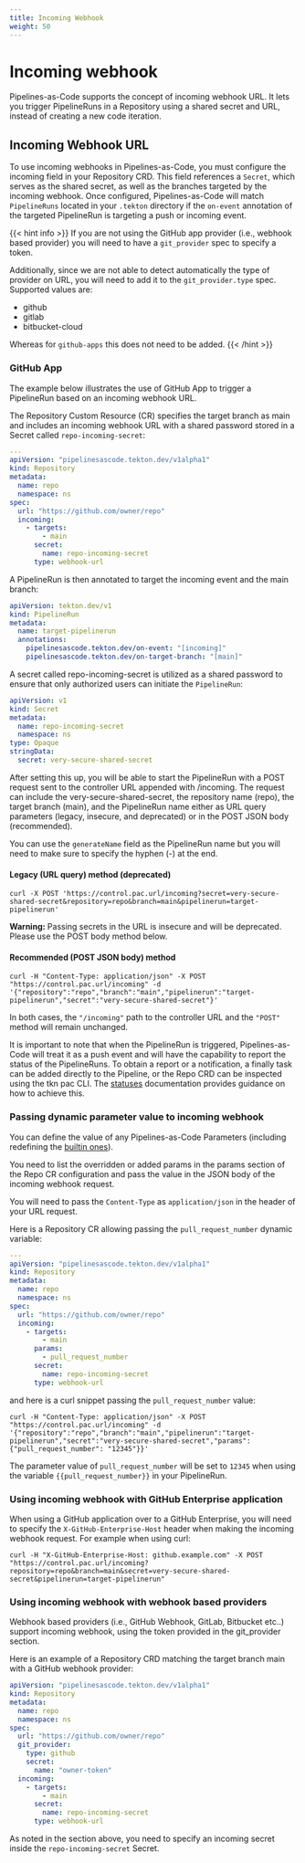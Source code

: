 ```yaml
---
title: Incoming Webhook
weight: 50
---
```


# Incoming webhook

Pipelines-as-Code supports the concept of incoming webhook URL. It lets you
trigger PipelineRuns in a Repository using a shared secret and URL,
instead of creating a new code iteration.

## Incoming Webhook URL

To use incoming webhooks in Pipelines-as-Code, you must configure the
incoming field in your Repository CRD. This field references a `Secret`, which
serves as the shared secret, as well as the branches targeted by the incoming
webhook. Once configured, Pipelines-as-Code will match `PipelineRuns` located in
your `.tekton` directory if the `on-event` annotation of the targeted PipelineRun is
targeting a push or incoming event.

{{< hint info >}}
If you are not using the GitHub app provider (i.e., webhook based provider) you
will need to have a `git_provider` spec to specify a token.

Additionally, since we are not able to detect automatically the type of provider
on URL, you will need to add it to the `git_provider.type` spec. Supported
values are:

- github
- gitlab
- bitbucket-cloud

Whereas for `github-apps` this does not need to be added.
{{< /hint >}}

### GitHub App

The example below illustrates the use of GitHub App to trigger a PipelineRun
based on an incoming webhook URL.

The Repository Custom Resource (CR) specifies the target branch as
main and includes an incoming webhook URL with a shared password stored in a
Secret called `repo-incoming-secret`:

```yaml
---
apiVersion: "pipelinesascode.tekton.dev/v1alpha1"
kind: Repository
metadata:
  name: repo
  namespace: ns
spec:
  url: "https://github.com/owner/repo"
  incoming:
    - targets:
        - main
      secret:
        name: repo-incoming-secret
      type: webhook-url
```

A PipelineRun is then annotated to target the incoming event and the main branch:

```yaml
apiVersion: tekton.dev/v1
kind: PipelineRun
metadata:
  name: target-pipelinerun
  annotations:
    pipelinesascode.tekton.dev/on-event: "[incoming]"
    pipelinesascode.tekton.dev/on-target-branch: "[main]"
```

A secret called repo-incoming-secret is utilized as a shared password to ensure
that only authorized users can initiate the `PipelineRun`:

```yaml
apiVersion: v1
kind: Secret
metadata:
  name: repo-incoming-secret
  namespace: ns
type: Opaque
stringData:
  secret: very-secure-shared-secret
```

After setting this up, you will be able to start the PipelineRun with a POST
request sent to the controller URL appended with /incoming. The request
can include the very-secure-shared-secret, the repository name (repo), the
target branch (main), and the PipelineRun name either as URL query parameters
(legacy, insecure, and deprecated) or in the POST JSON body (recommended).

You can use the `generateName` field as the PipelineRun name but you will need
to make sure to specify the hyphen (-) at the end.

#### Legacy (URL query) method (deprecated)

```shell
curl -X POST 'https://control.pac.url/incoming?secret=very-secure-shared-secret&repository=repo&branch=main&pipelinerun=target-pipelinerun'
```

**Warning:** Passing secrets in the URL is insecure and will be deprecated. Please use the POST body method below.

#### Recommended (POST JSON body) method

```shell
curl -H "Content-Type: application/json" -X POST "https://control.pac.url/incoming" -d '{"repository":"repo","branch":"main","pipelinerun":"target-pipelinerun","secret":"very-secure-shared-secret"}'
```

In both cases, the `"/incoming"` path to the controller URL and the `"POST"` method will remain unchanged.

It is important to note that when the PipelineRun is triggered, Pipelines-as-Code will treat it as a push event and will have the capability to report the
status of the PipelineRuns. To obtain a report or a notification, a finally
task can be added directly to the Pipeline, or the Repo CRD can be inspected
using the tkn pac CLI. The [statuses](/docs/guide/statuses) documentation
provides guidance on how to achieve this.

### Passing dynamic parameter value to incoming webhook

You can define the value of any Pipelines-as-Code Parameters (including
redefining the [builtin ones](../authoringprs#default-parameters)).

You need to list the overridden or added params in the params section of the
Repo CR configuration and pass the value in the JSON body of the incoming webhook
request.

You will need to pass the `Content-Type` as `application/json` in the header of
your URL request.

Here is a Repository CR allowing passing the `pull_request_number` dynamic variable:

```yaml
---
apiVersion: "pipelinesascode.tekton.dev/v1alpha1"
kind: Repository
metadata:
  name: repo
  namespace: ns
spec:
  url: "https://github.com/owner/repo"
  incoming:
    - targets:
        - main
      params:
        - pull_request_number
      secret:
        name: repo-incoming-secret
      type: webhook-url
```

and here is a curl snippet passing the `pull_request_number` value:

```shell
curl -H "Content-Type: application/json" -X POST "https://control.pac.url/incoming" -d '{"repository":"repo","branch":"main","pipelinerun":"target-pipelinerun","secret":"very-secure-shared-secret","params": {"pull_request_number": "12345"}}'
```

The parameter value of `pull_request_number` will be set to `12345` when using
the variable `{{pull_request_number}}` in your PipelineRun.

### Using incoming webhook with GitHub Enterprise application

When using a GitHub application over to a GitHub Enterprise, you will need to
specify the `X-GitHub-Enterprise-Host` header when making the incoming webhook
request. For example when using curl:

```shell
curl -H "X-GitHub-Enterprise-Host: github.example.com" -X POST "https://control.pac.url/incoming?repository=repo&branch=main&secret=very-secure-shared-secret&pipelinerun=target-pipelinerun"
```

### Using incoming webhook with webhook based providers

Webhook based providers (i.e., GitHub Webhook, GitLab, Bitbucket etc..) support
incoming webhook, using the token provided in the git_provider section.

Here is an example of a Repository CRD matching the target branch main with a GitHub webhook provider:

```yaml
apiVersion: "pipelinesascode.tekton.dev/v1alpha1"
kind: Repository
metadata:
  name: repo
  namespace: ns
spec:
  url: "https://github.com/owner/repo"
  git_provider:
    type: github
    secret:
      name: "owner-token"
  incoming:
    - targets:
        - main
      secret:
        name: repo-incoming-secret
      type: webhook-url
```

As noted in the section above, you need to specify an incoming secret inside
the `repo-incoming-secret` Secret.

